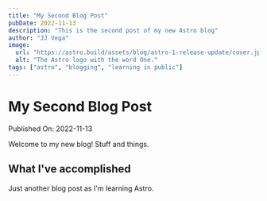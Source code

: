 ```yaml
---
title: "My Second Blog Post"
pubDate: 2022-11-13
description: "This is the second post of my new Astro blog"
author: "JJ Vega"
image:
  url: "https://astro.build/assets/blog/astro-1-release-update/cover.jpeg"
  alt: "The Astro logo with the word One."
tags: ["astro", "blogging", "learning in public"]
---
```


# My Second Blog Post

Published On: 2022-11-13

Welcome to my new blog! Stuff and things.

## What I've accomplished

Just another blog post as I'm learning Astro.
